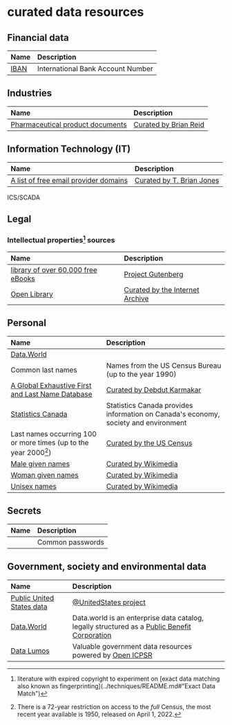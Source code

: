 # curated data resources

## Financial data

| Name | Description| 
| :-- | :-- |
|[IBAN](https://ibbd)| International Bank Account Number |

## Industries

| Name | Description| 
| :-- | :-- |
| [Pharmaceutical product documents](https://c7solutions.com/2014/04/dlp-templates) | [Curated by Brian Reid](https://c7solutions.com/2014/04/dlp-templates) |


## Information Technology (IT)

| Name | Description| 
| :-- | :-- |
| [A list of free email provider domains](https://gist.github.com/tbrianjones/5992856) |[Curated by T. Brian Jones](https://github.com/tbrianjones) |

ICS/SCADA

## Legal

### Intellectual properties[^1] sources
| Name | Description| 
| :-- | :-- |
|[library of over 60,000 free eBooks](https://www.gutenberg.org/ebooks/)| [Project Gutenberg](https://www.gutenberg.org/ebooks/) |
|[Open Library](https://openlibrary.org/explore)| [Curated by the Internet Archive](https://archive.org/)|

[^1]:literature with expired copyright to experiment on [exact data matching also known as fingerprinting](../techniques/README.md#"Exact Data Match")

## Personal

| Name | Description| 
| :-- | :-- |
|[Data.World](https://data.world)|  |
|Common last names| Names from the US Census Bureau (up to the year 1990) | |
| [A Global Exhaustive First and Last Name Database](https://github.com/Debdut/names.io)| [Curated by Debdut Karmakar](https://twitter.com/kdebdut) |
|[Statistics Canada](https://www.statcan.gc.ca/)| Statistics Canada provides information on Canada's economy, society and environment |
| Last names occurring 100 or more times (up to the year 2000[^2])| [Curated by the US Census](https://www.census.gov/topics/population/genealogy/data/2000_surnames.html)|
|[Male given names](https://commons.wikimedia.org/wiki/Category:Male_names)| [Curated by Wikimedia](https://www.wikimedia.org/) |
|[Woman given names](https://commons.wikimedia.org/wiki/Category:Female_names)| [Curated by Wikimedia](https://www.wikimedia.org/) |
|[Unisex names](https://commons.wikimedia.org/wiki/Category:Unisex_names)| [Curated by Wikimedia](https://www.wikimedia.org/) |

[^2]: There is a 72-year restriction on access to the _full_ Census, the most recent year available is 1950, released on April 1, 2022. 
## Secrets

| Name | Description| 
| :-- | :-- |
| | Common passwords |


## Government, society and environmental data
| Name | Description| 
| :-- | :-- |
|[Public United States data](https://github.com/orgs/unitedstates)| [@UnitedStates project](https://theunitedstates.io/) |
|[Data.World](https://data.world)| Data.world is an enterprise data catalog, legally structured as a [Public Benefit Corporation](https://data.world/company/public-benefit-corporation/)|
|[Data Lumos](https://www.datalumos.org)| Valuable government data resources powered by [Open ICPSR](https://www.openicpsr.org/) |





